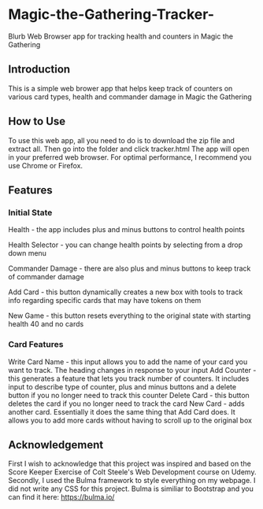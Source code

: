 # Magic-the-Gathering-Tracker-
Blurb Web Browser app for tracking health and counters in Magic the Gathering 

## Introduction 

This is a simple web brower app that helps keep track of counters on various card types, health and commander damage in Magic the Gathering 

## How to Use

To use this web app, all you need to do is to download the zip file and extract all. Then go into the folder and click tracker.html
The app will open in your preferred web browser. For optimal performance, I recommend you use Chrome or Firefox.

## Features

### Initial State 

Health - the app includes plus and minus buttons to control health points

Health Selector - you can change health points by selecting from a drop down menu

Commander Damage - there are also plus and minus buttons to keep track of commander damage 

Add Card - this button dynamically creates a new box with tools to track info regarding specific cards that may have tokens on them

New Game - this button resets everything to the original state with starting health 40 and no cards 

### Card Features

Write Card Name - this input allows you to add the name of your card you want to track. The heading changes in response to your input
Add Counter - this generates a feature that lets you track number of counters. It includes input to describe type of counter, plus and minus buttons and a delete button
if you no longer need to track this counter
Delete Card - this button deletes the card if you no longer need to track the card 
New Card - adds another card. Essentially it does the same thing that Add Card does. It allows you to add more cards without having to scroll up to the original box 

## Acknowledgement

First I wish to acknowledge that this project was inspired and based on the Score Keeper Exercise of Colt Steele's Web Development course on Udemy.
Secondly, I used the Bulma framework to style everything on my webpage. I did not write any CSS for this project. Bulma is similiar to Bootstrap and you
can find it here: https://bulma.io/



